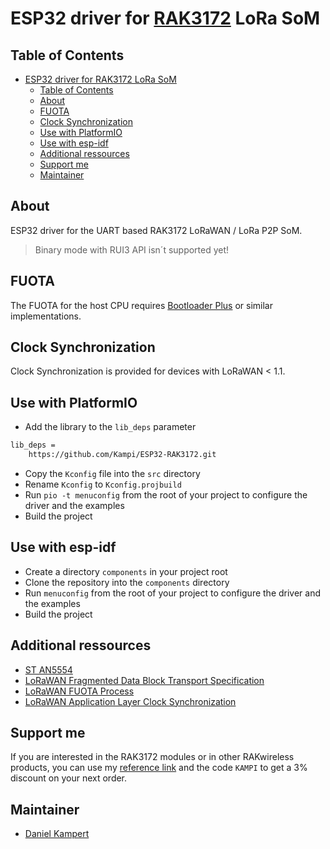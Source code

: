 # ESP32 driver for [RAK3172](https://store.rakwireless.com/products/wisduo-lpwan-module-rak3172) LoRa SoM

## Table of Contents

- [ESP32 driver for RAK3172 LoRa SoM](#esp32-driver-for-rak3172-lora-som)
  - [Table of Contents](#table-of-contents)
  - [About](#about)
  - [FUOTA](#fuota)
  - [Clock Synchronization](#clock-synchronization)
  - [Use with PlatformIO](#use-with-platformio)
  - [Use with esp-idf](#use-with-esp-idf)
  - [Additional ressources](#additional-ressources)
  - [Support me](#support-me)
  - [Maintainer](#maintainer)

## About

ESP32 driver for the UART based RAK3172 LoRaWAN / LoRa P2P SoM.

> Binary mode with RUI3 API isn´t supported yet!

## FUOTA

The FUOTA for the host CPU requires [Bootloader Plus](https://github.com/espressif/esp-bootloader-plus) or similar implementations.

## Clock Synchronization

Clock Synchronization is provided for devices with LoRaWAN < 1.1.

## Use with PlatformIO

- Add the library to the `lib_deps` parameter

```sh
lib_deps =
    https://github.com/Kampi/ESP32-RAK3172.git
```

- Copy the `Kconfig` file into the `src` directory
- Rename `Kconfig` to `Kconfig.projbuild`
- Run `pio -t menuconfig` from the root of your project to configure the driver and the examples
- Build the project

## Use with esp-idf

- Create a directory `components` in your project root
- Clone the repository into the `components` directory
- Run `menuconfig` from the root of your project to configure the driver and the examples
- Build the project

## Additional ressources

- [ST AN5554](https://www.st.com/resource/en/application_note/an5554-lorawan-firmware-update-over-the-air-with-stm32cubewl-stmicroelectronics.pdf)
- [LoRaWAN Fragmented Data Block Transport Specification](https://lora-alliance.org/resource_hub/lorawan-fragmented-data-block-transport-specification-v1-0-0/)
- [LoRaWAN FUOTA Process](https://lora-alliance.org/wp-content/uploads/2020/11/tr002-fuota_process_summary-v1.0.0.pdf)
- [LoRaWAN Application Layer Clock Synchronization](https://lora-alliance.org/wp-content/uploads/2020/11/application_layer_clock_synchronization_v1.0.0.pdf)

## Support me

If you are interested in the RAK3172 modules or in other RAKwireless products, you can use my [reference link](https://rakwireless.kckb.st/kampi) and the code `KAMPI` to get a 3% discount on your next order.

## Maintainer

- [Daniel Kampert](mailto:daniel.kameprt@kampis-elektroecke.de)
